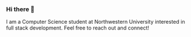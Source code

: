 ### Hi there 👋

I am a Computer Science student at Northwestern University interested in full stack development. 
Feel free to reach out and connect!
